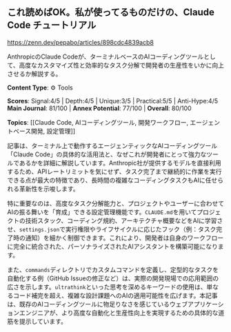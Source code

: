 ## これ読めばOK。私が使ってるものだけの、Claude Code チュートリアル

https://zenn.dev/pepabo/articles/898cdc4839acb8

AnthropicのClaude Codeが、ターミナルベースのAIコーディングツールとして、高度なカスタマイズ性と効率的なタスク分解で開発者の生産性をいかに向上させるか解説する。

**Content Type**: ⚙️ Tools

**Scores**: Signal:4/5 | Depth:4/5 | Unique:3/5 | Practical:5/5 | Anti-Hype:4/5
**Main Journal**: 81/100 | **Annex Potential**: 77/100 | **Overall**: 80/100

**Topics**: [[Claude Code, AIコーディングツール, 開発ワークフロー, エージェントベース開発, 設定管理]]

記事は、ターミナル上で動作するエージェンティックなAIコーディングツール「Claude Code」の具体的な活用法と、なぜこれが開発者にとって強力なツールであるかを詳細に解説しています。Anthropic社が提供するモデルを直接利用するため、APIレートリミットを気にせず、タスク完了まで継続的に作業を実行できる点が最大の特徴であり、長時間の複雑なコーディングタスクもAIに任せられる革新性を示唆します。

特に重要なのは、高度なタスク分解能力と、プロジェクトやユーザーに合わせてAIの振る舞いを「育成」できる設定管理機能です。`CLAUDE.md`を用いてプロジェクトの技術スタック、コーディング規約、アーキテクチャ概要などをAIに学習させ、`settings.json`で実行権限やライフサイクルに応じたフック（例：タスク完了時の通知）を細かく制御できます。これにより、開発者は自身のワークフローに完全に統合された、パーソナライズされたAIアシスタントを構築可能になります。

また、`commands`ディレクトリでカスタムコマンドを定義し、定型的なタスクを自動化する例（GitHub Issueの修正など）は、実際の開発現場での応用範囲の広さを示します。`ultrathink`といった思考を深めるキーワードの使用は、単なるコード補完を超え、複雑な設計課題へのAIの適用可能性を広げます。本記事は、既存のAIコーディングツールに物足りなさを感じているウェブアプリケーションエンジニアが、より高度な自動化と生産性向上を実現するための具体的な道筋を提示しています。